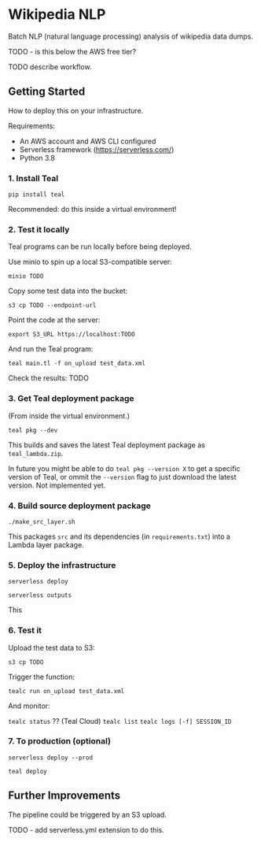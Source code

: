 # Wikipedia NLP

Batch NLP (natural language processing) analysis of wikipedia data dumps. 

TODO - is this below the AWS free tier?

TODO describe workflow.


## Getting Started

How to deploy this on your infrastructure.

Requirements:
- An AWS account and AWS CLI configured
- Serverless framework (https://serverless.com/)
- Python 3.8


### 1. Install Teal

`pip install teal`

Recommended: do this inside a virtual environment!


### 2. Test it locally

Teal programs can be run locally before being deployed.

Use minio to spin up a local S3-compatible server:

`minio TODO`

Copy some test data into the bucket:

`s3 cp TODO --endpoint-url`

Point the code at the server:

`export S3_URL https://localhost:TODO`

And run the Teal program:

`teal main.tl -f on_upload test_data.xml`

Check the results: TODO


### 3. Get Teal deployment package

(From inside the virtual environment.)

`teal pkg --dev`

This builds and saves the latest Teal deployment package as `teal_lambda.zip`.

In future you might be able to do `teal pkg --version X` to get a specific
version of Teal, or ommit the `--version` flag to just download the latest
version. Not implemented yet.



### 4. Build source deployment package

`./make_src_layer.sh`

This packages `src` and its dependencies (in `requirements.txt`) into a Lambda
layer package.


### 5. Deploy the infrastructure

`serverless deploy`


`serverless outputs`

This 


### 6. Test it

Upload the test data to S3:

`s3 cp TODO`

Trigger the function:

`tealc run on_upload test_data.xml`

And monitor:

`tealc status` ?? (Teal Cloud)
`tealc list`
`tealc logs [-f] SESSION_ID`


### 7. To production (optional)

`serverless deploy --prod`

`teal deploy`


## Further Improvements

The pipeline could be triggered by an S3 upload.

TODO - add serverless.yml extension to do this.
